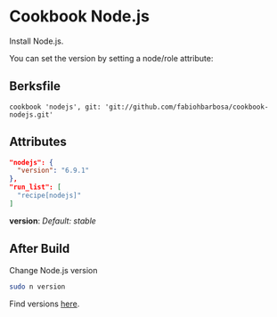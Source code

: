 # Cookbook Node.js #

Install Node.js.

You can set the version by setting a node/role attribute:

## Berksfile
```
cookbook 'nodejs', git: 'git://github.com/fabiohbarbosa/cookbook-nodejs.git'
```

## Attributes

```json
"nodejs": {
  "version": "6.9.1"
},
"run_list": [
  "recipe[nodejs]"
]
```

**version**: *Default: stable*

## After Build
Change Node.js version
```sh
sudo n version
```

Find versions [here](https://nodejs.org/en/download/releases/).
